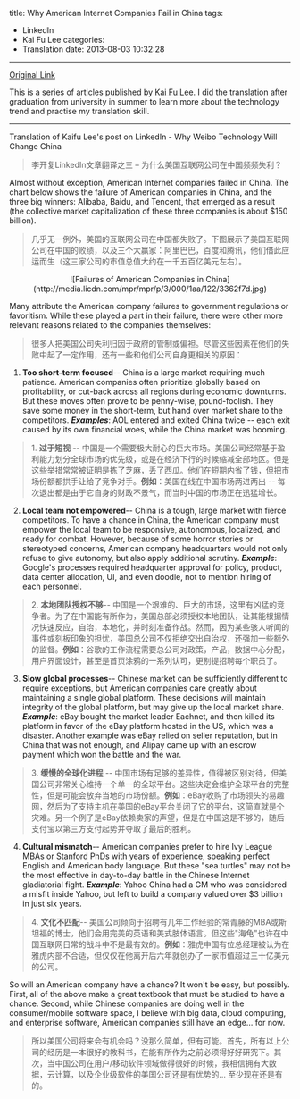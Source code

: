 title: Why American Internet Companies Fail in China
tags:
  - LinkedIn
  - Kai Fu Lee
categories:
  - Translation
date: 2013-08-03 10:32:28
---
[Original Link](https://www.linkedin.com/today/post/article/20121003151524-416648-why-american-internet-companies-fail-in-china)

This is a series of articles published by [Kai Fu Lee](https://www.linkedin.com/profile/view?id=416648&authType=name&authToken=GZNe&ref=CONTENT&goback=%2Empd2_*1_*1_*1_*1_*1_*1_20121002150727*5416648*5the*5chinese*5user*5is*5more*5like*5you*5than*5you*5think&trk=mp-ph-pn). I did the translation after graduation from university in summer to learn more about the technology trend and practise my translation skill.

---

Translation of Kaifu Lee's post on LinkedIn - Why Weibo Technology Will Change China
>李开复LinkedIn文章翻译之三 – 为什么美国互联网公司在中国频频失利？

Almost without exception, American Internet companies failed in China. The chart below shows the failure of American companies in China, and the three big winners: Alibaba, Baidu, and Tencent, that emerged as a result (the collective market capitalization of these three companies is about $150 billion).
>几乎无一例外，美国的互联网公司在中国都失败了。下图展示了美国互联网公司在中国的败绩，以及三个大赢家：阿里巴巴，百度和腾讯，他们借此应运而生（这三家公司的市值总值大约在一千五百亿美元左右）。

<center>![Failures of American Companies in China](http://media.licdn.com/mpr/mpr/p/3/000/1aa/122/3362f7d.jpg)</center>

Many attribute the American company failures to government regulations or favoritism. While these played a part in their failure, there were other more relevant reasons related to the companies themselves:
>​很多人把美国公司失利归因于政府的管制或偏袒。尽管这些因素在他们的失败中起了一定作用，还有一些和他们公司自身更相关的原因：

1.  **Too short-term focused**-- China is a large market requiring much patience. American companies often prioritize globally based on profitability, or cut-back across all regions during economic downturns. But these moves often prove to be penny-wise, pound-foolish. They save some money in the short-term, but hand over market share to the competitors. _**Examples**_: AOL entered and exited China twice -- each exit caused by its own financial woes, while the China market was booming.
>1\.  **过于短视** -- 中国是一个需要极大耐心的巨大市场。美国公司经常基于盈利能力划分全球市场的优先级，或是在经济下行的时候缩减全部地区。但是这些举措常常被证明是拣了芝麻，丢了西瓜。他们在短期内省了钱，但把市场份额都拱手让给了竞争对手。**例如**：美国在线在中国市场两进两出 -- 每次退出都是由于它自身的财政不景气，而当时中国的市场正在迅猛增长。

2.  **Local team not empowered**-- China is a tough, large market with fierce competitors. To have a chance in China, the American company must empower the local team to be responsive, autonomous, localized, and ready for combat. However, because of some horror stories or stereotyped concerns, American company headquarters would not only refuse to give autonomy, but also apply additional scrutiny. _**Example**_: Google's processes required headquarter approval for policy, product, data center allocation, UI, and even doodle, not to mention hiring of each personnel.
>2\.  **本地团队授权不够**-- 中国是一个艰难的、巨大的市场，这里有凶猛的竞争者。为了在中国能有所作为，美国总部必须授权本地团队，让其能根据情况快速反应，自治，本地化，并时刻准备作战。然而，因为某些骇人听闻的事件或刻板印象的担忧，美国总公司不仅拒绝交出自治权，还强加一些额外的监督。**例如**：谷歌的工作流程需要总公司对政策，产品，数据中心分配，用户界面设计，甚至是首页涂鸦的一系列认可，更别提招聘每个职员了。

3.  **Slow global processes**-- Chinese market can be sufficiently different to require exceptions, but American companies care greatly about maintaining a single global platform. These decisions will maintain integrity of the global platform, but may give up the local market share. _**Example**_: eBay bought the market leader Eachnet, and then killed its platform in favor of the eBay platform hosted in the US, which was a disaster. Another example was eBay relied on seller reputation, but in China that was not enough, and Alipay came up with an escrow payment which won the battle and the war.
>3\.  **缓慢的全球化进程** -- 中国市场有足够的差异性，值得被区别对待，但美国公司非常关心维持一个单一的全球平台。这些决定会维护全球平台的完整性，但是可能会放弃当地的市场份额。**例如**：eBay收购了市场领头的易趣网，然后为了支持主机在美国的eBay平台关闭了它的平台，这简直就是个灾难。另一个例子是eBay依赖卖家的声望，但是在中国这是不够的，随后支付宝以第三方支付起势并夺取了最后的胜利。

4.  **Cultural mismatch**-- American companies prefer to hire Ivy League MBAs or Stanford PhDs with years of experience, speaking perfect English and American body language. But these "sea turtles" may not be the most effective in day-to-day battle in the Chinese Internet gladiatorial fight. _**Example**_: Yahoo China had a GM who was considered a misfit inside Yahoo, but left to build a company valued over $3 billion in just six years.
>4\.  **文化不匹配**-- 美国公司倾向于招聘有几年工作经验的常青藤的MBA或斯坦福的博士，他们会用完美的英语和美式肢体语言。但这些"海龟"也许在中国互联网日常的战斗中不是最有效的。**例如**：雅虎中国有位总经理被认为在雅虎内部不合适，但仅仅在他离开后六年就创办了一家市值超过三十亿美元的公司。

So will an American company have a chance? It won't be easy, but possibly. First, all of the above make a great textbook that must be studied to have a chance. Second, while Chinese companies are doing well in the consumer/mobile software space, I believe with big data, cloud computing, and enterprise software, American companies still have an edge... for now.
>所以美国公司将来会有机会吗？没那么简单，但有可能。首先，所有以上公司的经历是一本很好的教科书，在能有所作为之前必须得好好研究下。其次，当中国公司在用户/移动软件领域做得很好的时候，我相信拥有大数据，云计算，以及企业级软件的美国公司还是有优势的... 至少现在还是有的。
